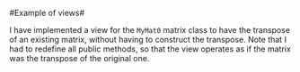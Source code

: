 #Example of views#


I have implemented a view for the `MyMat0` matrix class to have the
transpose of an existing matrix, without having to construct the
transpose. Note that I had to redefine all public methods, so that the view
operates as if the matrix was the transpose of the original one.
